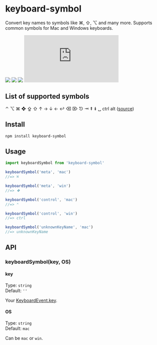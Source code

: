 # keyboard-symbol
Convert key names to symbols like ⌘, ⇧, ⌥ and many more. Supports common symbols for Mac and Windows keyboards.

[![](https://img.shields.io/npm/v/keyboard-symbol.svg?label=version)](https://www.npmjs.com/package/keyboard-symbol)
[![](https://img.shields.io/npm/dm/keyboard-symbol.svg)](https://npmcharts.com/compare/keyboard-symbol?minimal=true)
[![](https://img.shields.io/npm/l/keyboard-symbol.svg)](https://www.npmjs.com/package/keyboard-symbol)
[![](https://img.badgesize.io/https://unpkg.com/keyboard-symbol/dist/keyboard-symbol.js?compression=gzip&label=size&colorB=000000)](https://www.npmjs.com/package/keyboard-symbol)

## List of supported symbols

⌃ ⌥ ⌘ ❖ ⇪ ⇧ ↑ → ↓ ← ↩ ⌫ ⌦ ⎋ ⇥ ⇞ ⇟ ␣ ctrl alt ([source](https://github.com/ueberdosis/keyboard-symbol/blob/master/src/keyboard-symbol.js))

## Install
```
npm install keyboard-symbol
```

## Usage
```js
import keyboardSymbol from 'keyboard-symbol'

keyboardSymbol('meta', 'mac')
//=> ⌘

keyboardSymbol('meta', 'win')
//=> ❖

keyboardSymbol('control', 'mac')
//=> ⌃

keyboardSymbol('control', 'win')
//=> ctrl

keyboardSymbol('unknownKeyName', 'mac')
//=> unknownKeyName
```

## API

### keyboardSymbol(key, OS)

#### key

Type: `string`\
Default: `''`

Your [KeyboardEvent.key](https://developer.mozilla.org/de/docs/Web/API/KeyboardEvent/key).

#### OS

Type: `string`\
Default: `mac`

Can be `mac` or `win`.

